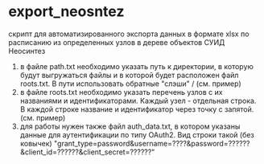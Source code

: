 # export_neosntez
скрипт для автоматизированного экспорта данных в формате xlsx по расписанию из определенных узлов в дереве объектов СУИД Неосинтез
1. в файле path.txt необходимо указать путь к директории, в которую будут выгружаться файлы и в которой будет расположен файл roots.txt. В пути использовать обратные "слэши" / (см. пример)
2. в файле roots.txt необходимо указать перечень узлов с их названиями и идентификаторами. Каждый узел - отдельная строка. В каждой строке название и идентификатор через точку с запятой. (см. пример)
3. для работы нужен также файл auth_data.txt, в котором указаны данные для аутентификации по типу OAuth2. Вид строки такой (без ковычек) "grant_type=password&username=????&password=??????&client_id=??????&client_secret=??????" 
